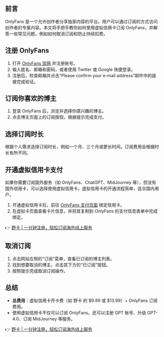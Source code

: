 ## 前言

OnlyFans 是一个允许创作者分享独家内容的平台。用户可以通过订阅的方式访问创作者的专属内容。本文将手把手教你如何使用虚拟信用卡订阅 OnlyFans，并解答一些常见问题，例如如何取消订阅和防止持续扣费。

## 注册 OnlyFans

1. 打开 [OnlyFans 官网](https://onlyfans.com/) 并注册账号。
2. 输入姓名、邮箱和密码，或者使用 Twitter 或 Google 快捷登录。
3. 注册后，检查邮箱并点击“Please confirm your e-mail address”邮件中的链接完成验证。

## 订阅你喜欢的博主

1. 登录 OnlyFans 后，浏览并选择你感兴趣的博主。
2. 点击博主页面上的订阅按钮，根据提示完成支付。

## 选择订阅时长

根据个人需求选择订阅时长，例如一个月、三个月或更长时间。订阅费用会根据时长有所不同。

## 开通虚拟信用卡支付

如果你需要订阅国外服务（如 OnlyFans、ChatGPT、MidJourney 等），但没有国外信用卡，可以选择使用虚拟信用卡。虚拟信用卡的开通流程简单，适合国内用户。

1. 开通虚拟信用卡后，前往 [OnlyFans 支付页面](https://onlyfans.com/my/payments/add_card) 绑定信用卡。
2. 在虚拟卡页面查看卡片信息，并将其复制到 OnlyFans 的支付信息表单中完成绑定。

👉 [野卡 | 一分钟注册，轻松订阅海外线上服务](https://bit.ly/bewildcard)

## 取消订阅

1. 点击网站左侧的“订阅”菜单，查看已订阅的博主列表。
2. 找到想要取消的博主，点击其下方的“已订阅”按钮。
3. 按照提示完成取消订阅操作。

## 总结

- **总费用**：虚拟信用卡开卡费（如 野卡 的 $9.99 或 $13.99）+ OnlyFans 订阅费用。
- 使用虚拟信用卡不仅可以订阅 OnlyFans，还可以注册 GPT 账号、升级 GPT-4.0、订阅 MidJourney 等服务。

👉 [野卡 | 一分钟注册，轻松订阅海外线上服务](https://bit.ly/bewildcard)